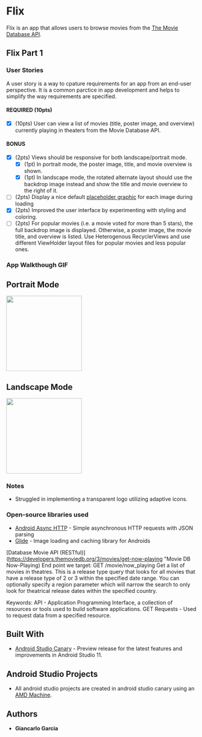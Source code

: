 # Flix
Flix is an app that allows users to browse movies from the [The Movie Database API](http://docs.themoviedb.apiary.io/#).

## Flix Part 1

### User Stories
A user story is a way to cpature requirements for an app from an end-user perspective. It is a common parctice in app development and helps to simplify the way requirements are specified. 

#### REQUIRED (10pts)
- [X] (10pts) User can view a list of movies (title, poster image, and overview) currently playing in theaters from the Movie Database API.

#### BONUS
- [X] (2pts) Views should be responsive for both landscape/portrait mode.
   - [X] (1pt) In portrait mode, the poster image, title, and movie overview is shown.
   - [X] (1pt) In landscape mode, the rotated alternate layout should use the backdrop image instead and show the title and movie overview to the right of it.

- [ ] (2pts) Display a nice default [placeholder graphic](https://guides.codepath.org/android/Displaying-Images-with-the-Glide-Library#advanced-usage) for each image during loading
- [X] (2pts) Improved the user interface by experimenting with styling and coloring.
- [ ] (2pts) For popular movies (i.e. a movie voted for more than 5 stars), the full backdrop image is displayed. Otherwise, a poster image, the movie title, and overview is listed. Use Heterogenous RecyclerViews and use different ViewHolder layout files for popular movies and less popular ones.

### App Walkthough GIF
## Portrait Mode
<img src="https://i.imgur.com/GcEifCW.gif" width=200><br>
## Landscape Mode
<img src="https://i.imgur.com/7d1jyfm.gif" width=200><br>

### Notes
- Struggled in implementing a transparent logo utilizing adaptive icons.

### Open-source libraries used

- [Android Async HTTP](https://github.com/codepath/CPAsyncHttpClient) - Simple asynchronous HTTP requests with JSON parsing
- [Glide](https://github.com/bumptech/glide) - Image loading and caching library for Androids


[Database Movie API (RESTful)] (https://developers.themoviedb.org/3/movies/get-now-playing "Movie DB Now-Playing) 
End point we target: GET /movie/now_playing
Get a list of movies in theatres. This is a release type query that looks for all movies that have a release type of 2 or 3 within the specified date range. You can optionally specify a region parameter which will narrow the search to only look for theatrical release dates within the specified country.


Keywords:
API - Application Programming Interface, a collection of resources or tools used to build software applications.
GET Requests - Used to request data from a specified resource.

## Built With 
* [Android Studio Canary](https://developer.android.com/studio/preview) - Preview release for the latest features and improvements in Android Studio 11.

## Android Studio Projects
* All android studio projects are created in android studio canary using an [AMD Machine](https://github.com/ggiande/AMD-Chip-on-Android-Studio).

## Authors
* **Giancarlo Garcia**
